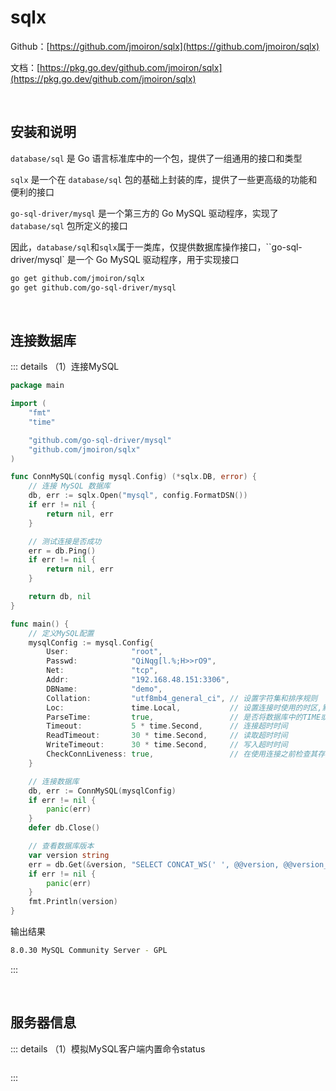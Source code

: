 # sqlx

Github：[https://github.com/jmoiron/sqlx](https://github.com/jmoiron/sqlx)

文档：[https://pkg.go.dev/github.com/jmoiron/sqlx](https://pkg.go.dev/github.com/jmoiron/sqlx)

<br />

## 安装和说明

`database/sql` 是 Go 语言标准库中的一个包，提供了一组通用的接口和类型

`sqlx` 是一个在 `database/sql` 包的基础上封装的库，提供了一些更高级的功能和便利的接口

`go-sql-driver/mysql` 是一个第三方的 Go MySQL 驱动程序，实现了 `database/sql` 包所定义的接口

因此，`database/sql`和`sqlx`属于一类库，仅提供数据库操作接口，``go-sql-driver/mysql` 是一个 Go MySQL 驱动程序，用于实现接口

```bash
go get github.com/jmoiron/sqlx
go get github.com/go-sql-driver/mysql
```

<br />

## 连接数据库

::: details （1）连接MySQL

```go
package main

import (
	"fmt"
	"time"

	"github.com/go-sql-driver/mysql"
	"github.com/jmoiron/sqlx"
)

func ConnMySQL(config mysql.Config) (*sqlx.DB, error) {
	// 连接 MySQL 数据库
	db, err := sqlx.Open("mysql", config.FormatDSN())
	if err != nil {
		return nil, err
	}

	// 测试连接是否成功
	err = db.Ping()
	if err != nil {
		return nil, err
	}

	return db, nil
}

func main() {
	// 定义MySQL配置
	mysqlConfig := mysql.Config{
		User:              "root",
		Passwd:            "QiNqg[l.%;H>>rO9",
		Net:               "tcp",
		Addr:              "192.168.48.151:3306",
		DBName:            "demo",
		Collation:         "utf8mb4_general_ci", // 设置字符集和排序规则
		Loc:               time.Local,           // 设置连接时使用的时区,默认为UTC时区
		ParseTime:         true,                 // 是否将数据库中的TIME或DATETIME字段解析为Go的时间类型（即time.Time)
		Timeout:           5 * time.Second,      // 连接超时时间
		ReadTimeout:       30 * time.Second,     // 读取超时时间
		WriteTimeout:      30 * time.Second,     // 写入超时时间
		CheckConnLiveness: true,                 // 在使用连接之前检查其存活性
	}

	// 连接数据库
	db, err := ConnMySQL(mysqlConfig)
	if err != nil {
		panic(err)
	}
	defer db.Close()

	// 查看数据库版本
	var version string
	err = db.Get(&version, "SELECT CONCAT_WS(' ', @@version, @@version_comment) AS server_version;")
	if err != nil {
		panic(err)
	}
	fmt.Println(version)
}
```

输出结果

```bash
8.0.30 MySQL Community Server - GPL
```

:::

<br />

## 服务器信息

::: details （1）模拟MySQL客户端内置命令status

```go

```

:::

